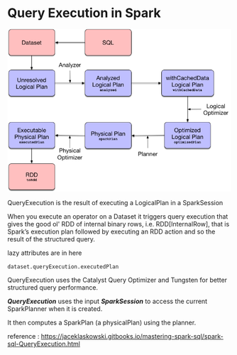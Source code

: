 # Query Execution in Spark

![Query Execution](./img/QueryExecution.png)

QueryExecution is the result of executing a LogicalPlan in a SparkSession

When you execute an operator on a Dataset it triggers query execution that gives the good ol' RDD of internal binary rows, i.e. RDD[InternalRow], that is Spark’s execution plan followed by executing an RDD action and so the result of the structured query.


lazy attributes are in here

```
dataset.queryExecution.executedPlan
```

QueryExecution uses the Catalyst Query Optimizer and Tungsten for better structured query performance.


***QueryExecution*** uses the input ***SparkSession*** to access the current SparkPlanner when it is created.

It then computes a SparkPlan (a physicalPlan) using the planner.


reference : https://jaceklaskowski.gitbooks.io/mastering-spark-sql/spark-sql-QueryExecution.html
